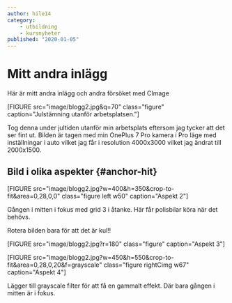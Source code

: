 ```yaml
---
author: hile14
category:
    - utbildning
    - kursnyheter
published: "2020-01-05"
---
```

Mitt andra inlägg
==================================

Här är mitt andra inlägg och andra försöket med CImage

<!--more-->

[FIGURE src="image/blogg2.jpg&q=70" class="figure" caption="Julstämning utanför arbetsplatsen."]

Tog denna under jultiden utanför min arbetsplats eftersom jag tycker att det ser fint ut. Bilden är tagen med min OnePlus 7 Pro kamera i Pro läge med inställningar i auto vilket jag får i resolution 4000x3000 vilket jag ändrat till 2000x1500.

Bild i olika aspekter {#anchor-hit}
-----------------------------------

[FIGURE src="image/blogg2.jpg?w=400&h=350&crop-to-fit&area=0,28,0,0" class="figure left w50" caption="Aspekt 2"]

Gången i mitten i fokus med grid 3 i åtanke. Här får polisbilar köra när det behövs.

<div style="clear:both;"></div>

Rotera bilden bara för att det är kul!!

[FIGURE src="image/blogg2.jpg?r=180" class="figure" caption="Aspekt 3"]

[FIGURE src="image/blogg2.jpg?w=450&h=550&crop-to-fit&area=0,28,0,20&f=grayscale" class="figure rightCimg w67" caption="Aspekt 4"]

Lägger till grayscale filter för att få en gammalt effekt. Där bara gången i mitten är i fokus.

<div style="clear:both;"></div>